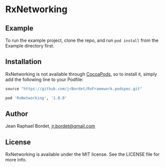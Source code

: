 # RxNetworking

## Example

To run the example project, clone the repo, and run `pod install` from the Example directory first.

## Installation

RxNetworking is not available through [CocoaPods](http://cocoapods.org), so to install
it, simply add the following line to your Podfile:

```ruby
source "https://github.com/jrBordet/RxFramework.podspec.git"

pod 'RxNetworking', '1.0.0'
```

## Author

Jean Raphael Bordet, jr.bordet@gmail.com

## License

RxNetworking is available under the MIT license. See the LICENSE file for more info.

